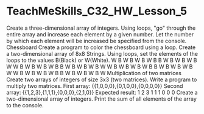 # TeachMeSkills_C32_HW_Lesson_5
Create a three-dimensional array of integers. Using loops, "go" through the entire array and increase each element by a given number. Let the number by which each element will be increased be specified from the console.
Chessboard Create a program to color the chessboard using a loop. Create a two-dimensional array of 8x8 Strings. Using loops, set the elements of the loops to the values ​​B(Black) or W(White).
W B W B W B W B
B W B W B W B W
W B W B W B W B
B W B W B W B W
W B W B W B W B
B W B W B W B W
W B W B W B W B
B W B W B W B W
Multiplication of two matrices Create two arrays of integers of size 3x3 (two matrices). Write a program to multiply two matrices. First array: {{1,0,0,0},{0,1,0,0},{0,0,0,0}} Second array: {{1,2,3},{1,1,1},{0,0,0},{2,1,0}} Expected result: 1 2 3 1 1 1 0 0 0
Create a two-dimensional array of integers. Print the sum of all elements of the array to the console.
